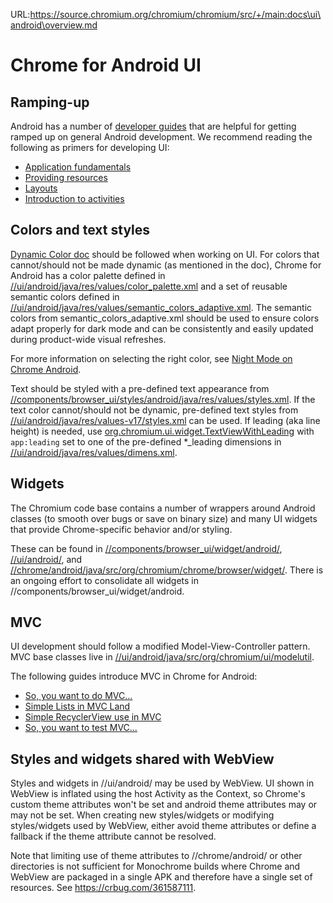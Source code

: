 URL:https://source.chromium.org/chromium/chromium/src/+/main:docs\ui\android\overview.md
# Chrome for Android UI

## Ramping-up

Android has a number of [developer guides](https://developer.android.com/guide) that are helpful for getting ramped up on general Android development. We recommend reading the following as primers for developing UI:

 * [Application fundamentals](https://developer.android.com/guide/components/fundamentals)
 * [Providing resources](https://developer.android.com/guide/topics/resources/providing-resources.html)
 * [Layouts](https://developer.android.com/guide/topics/ui/declaring-layout)
 * [Introduction to activities](https://developer.android.com/guide/components/activities/intro-activities)


## Colors and text styles

[Dynamic Color doc](dynamic_colors.md) should be followed when working on UI. For colors that cannot/should not be made dynamic (as mentioned in the doc), Chrome for Android has a color palette defined in [//ui/android/java/res/values/color_palette.xml](/ui/android/java/res/values/color_palette.xml) and a set of reusable semantic colors defined in [//ui/android/java/res/values/semantic_colors_adaptive.xml](/ui/android/java/res/values/semantic_colors_adaptive.xml). The semantic colors from semantic_colors_adaptive.xml should be used to ensure colors adapt properly for dark mode and can be consistently and easily updated during product-wide visual refreshes.

For more information on selecting the right color, see [Night Mode on Chrome Android](night_mode.md).

Text should be styled with a pre-defined text appearance from [//components/browser_ui/styles/android/java/res/values/styles.xml](/components/browser_ui/styles/android/java/res/values/styles.xml). If the text color cannot/should not be dynamic, pre-defined text styles from [//ui/android/java/res/values-v17/styles.xml](/ui/android/java/res/values-v17/styles.xml) can be used. If leading (aka line height) is needed, use [org.chromium.ui.widget.TextViewWithLeading](/ui/android/java/src/org/chromium/ui/widget/TextViewWithLeading.java) with `app:leading` set to one of the pre-defined *_leading dimensions in [//ui/android/java/res/values/dimens.xml](/ui/android/java/res/values/dimens.xml).

## Widgets

The Chromium code base contains a number of wrappers around Android classes (to smooth over bugs or save on binary size) and many UI widgets that provide Chrome-specific behavior and/or styling.

These can be found in [//components/browser_ui/widget/android/](/components/browser_ui/widget/android/), [//ui/android/](/ui/android/), and [//chrome/android/java/src/org/chromium/chrome/browser/widget/](/chrome/android/java/src/org/chromium/chrome/browser/widget/). There is an ongoing effort to consolidate all widgets in //components/browser_ui/widget/android.

## MVC

UI development should follow a modified Model-View-Controller pattern. MVC base classes live in [//ui/android/java/src/org/chromium/ui/modelutil](/ui/android/java/src/org/chromium/ui/modelutil/).

The following guides introduce MVC in Chrome for Android:

 * [So, you want to do MVC...](mvc_architecture_tutorial.md)
 * [Simple Lists in MVC Land](mvc_simple_list_tutorial.md)
 * [Simple RecyclerView use in MVC](mvc_simple_recycler_view_tutorial.md)
 * [So, you want to test MVC...](mvc_testing.md)

## Styles and widgets shared with WebView

Styles and widgets in //ui/android/ may be used by WebView. UI shown in WebView is inflated using the host Activity as the Context, so Chrome's custom theme attributes won't be set and android theme attributes may or may not be set. When creating new styles/widgets or modifying styles/widgets used by WebView, either avoid theme attributes or define a fallback if the theme attribute cannot be resolved.

Note that limiting use of theme attributes to //chrome/android/ or other directories is not sufficient for Monochrome builds where Chrome and WebView are packaged in a single APK and therefore have a single set of resources. See https://crbug.com/361587111.
